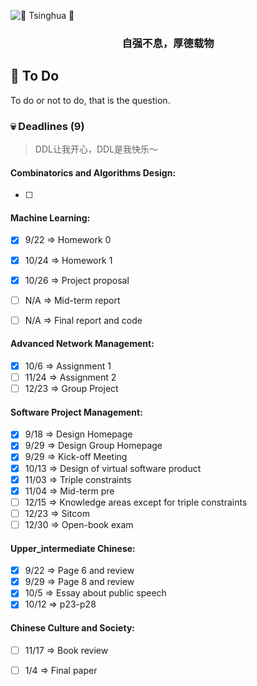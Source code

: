 ![ :purple_heart: Tsinghua :purple_heart:](https://user-images.githubusercontent.com/35892312/94651813-9f898900-032b-11eb-8075-c606c07ad938.png?raw=true)

<h3 align="center">
<p>自强不息，厚德载物
</h3>

## :pushpin: To Do 
To do or not to do, that is the question.

### :skull: Deadlines (9)
> DDL让我开心，DDL是我快乐～

#### Combinatorics and Algorithms Design:

- [ ] 

#### Machine Learning:

- [x] 9/22 => Homework 0
- [x] 10/24 => Homework 1
- [x] 10/26 => Project proposal
- [ ] N/A => Mid-term report
- [ ] N/A => Final report and code


#### Advanced Network Management:

- [x] 10/6 => Assignment 1
- [ ] 11/24 => Assignment 2
- [ ] 12/23 => Group Project

#### Software Project Management:

- [X] 9/18 => Design Homepage
- [X] 9/29 => Design Group Homepage
- [x] 9/29 => Kick-off Meeting
- [x] 10/13 => Design of virtual software product
- [x] 11/03 => Triple constraints
- [x] 11/04 => Mid-term pre
- [ ] 12/15 => Knowledge areas except for triple constraints
- [ ] 12/23 => Sitcom
- [ ] 12/30 => Open-book exam

#### Upper_intermediate Chinese:

- [X] 9/22 => Page 6 and review
- [x] 9/29 => Page 8 and review
- [x] 10/5 => Essay about public speech
- [x] 10/12 => p23-p28

#### Chinese Culture and Society:

- [ ] 11/17 => Book review
- [ ] 1/4 => Final paper
  
